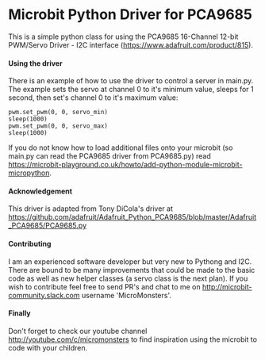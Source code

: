 # Microbit Python Driver for PCA9685

This is a simple python class for using the PCA9685 16-Channel 12-bit PWM/Servo Driver - I2C interface (https://www.adafruit.com/product/815).

#### Using the driver

There is an example of how to use the driver to control a server in main.py. The example sets the servo at channel 0 to it's minimum value, sleeps for 1 second, then set's channel 0 to it's maximum value:
```
pwm.set_pwm(0, 0, servo_min)
sleep(1000)
pwm.set_pwm(0, 0, servo_max)
sleep(1000)
```
If you do not know how to load additional files onto your microbit (so main.py can read the PCA9685 driver from PCA9685.py) read https://microbit-playground.co.uk/howto/add-python-module-microbit-micropython.

#### Acknowledgement

This driver is adapted from Tony DiCola's driver at https://github.com/adafruit/Adafruit_Python_PCA9685/blob/master/Adafruit_PCA9685/PCA9685.py

#### Contributing

I am an experienced software developer but very new to Pythong and I2C. There are bound to be many improvements that could be made to the basic code as well as new helper classes (a servo class is the next plan). If you wish to contribute feel free to send PR's and chat to me on http://microbit-community.slack.com username 'MicroMonsters'.

#### Finally

Don't forget to check our youtube channel http://youtube.com/c/micromonsters to find inspiration using the microbit to code with your children.